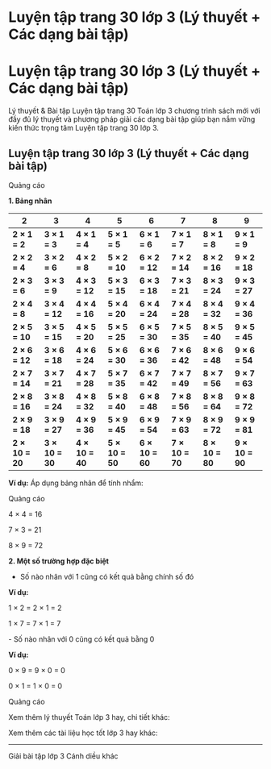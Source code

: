 # Luyện tập trang 30 lớp 3 (Lý thuyết + Các dạng bài tập)

# Luyện tập trang 30 lớp 3 (Lý thuyết + Các dạng bài tập)

Lý thuyết & Bài tập Luyện tập trang 30 Toán lớp 3 chương trình sách mới với đầy đủ lý thuyết và phương pháp giải các dạng bài tập giúp bạn nắm vững kiến thức trọng tâm Luyện tập trang 30 lớp 3.

## Luyện tập trang 30 lớp 3 (Lý thuyết + Các dạng bài tập)

Quảng cáo

**1\. Bảng nhân**

**2** |  **3** |  **4** |  **5** |  **6** |  **7** |  **8** |  **9**  
---|---|---|---|---|---|---|---  
**2 × 1 = 2** |  **3 × 1 = 3** |  **4 × 1 = 4** |  **5 × 1 = 5** |  **6 × 1 = 6** |  **7 × 1 = 7** |  **8 × 1 = 8** |  **9 × 1 = 9**  
**2 × 2 = 4** |  **3 × 2 = 6** |  **4 × 2 = 8** |  **5 × 2 = 10** |  **6 × 2 = 12** |  **7 × 2 = 14** |  **8 × 2 = 16** |  **9 × 2 = 18**  
**2 × 3 = 6** |  **3 × 3 = 9** |  **4 × 3 = 12** |  **5 × 3 = 15** |  **6 × 3 = 18** |  **7 × 3 = 21** |  **8 × 3 = 24** |  **9 × 3 = 27**  
**2 × 4 = 8** |  **3 × 4 = 12** |  **4 × 4 = 16** |  **5 × 4 = 20** |  **6 × 4 = 24** |  **7 × 4 = 28** |  **8 × 4 = 32** |  **9 × 4 = 36**  
**2 × 5 = 10** |  **3 × 5 = 15** |  **4 × 5 = 20** |  **5 × 5 = 25** |  **6 × 5 = 30** |  **7 × 5 = 35** |  **8 × 5 = 40** |  **9 × 5 = 45**  
**2 × 6 = 12** |  **3 × 6 = 18** |  **4 × 6 = 24** |  **5 × 6 = 30** |  **6 × 6 = 36** |  **7 × 6 = 42** |  **8 × 6 = 48** |  **9 × 6 = 54**  
**2 × 7 = 14** |  **3 × 7 = 21** |  **4 × 7 = 28** |  **5 × 7 = 35** |  **6 × 7 = 42** |  **7 × 7 = 49** |  **8 × 7 = 56** |  **9 × 7 = 63**  
**2 × 8 = 16** |  **3 × 8 = 24** |  **4 × 8 = 32** |  **5 × 8 = 40** |  **6 × 8 = 48** |  **7 × 8 = 56** |  **8 × 8 = 64** |  **9 × 8 = 72**  
**2 × 9 = 18** |  **3 × 9 = 27** |  **4 × 9 = 36** |  **5 × 9 = 45** |  **6 × 9 = 54** |  **7 × 9 = 63** |  **8 × 9 = 72** |  **9 × 9 = 81**  
**2 × 10 = 20** |  **3 × 10 = 30** |  **4 × 10 = 40** |  **5 × 10 = 50** |  **6 × 10 = 60** |  **7 × 10 = 70** |  **8 × 10 = 80** |  **9 × 10 = 90**  
  
**Ví dụ:** Áp dụng bảng nhân để tính nhẩm:

Quảng cáo

4 × 4 = 16 

7 × 3 = 21

8 × 9 = 72

**2\. Một số trường hợp đặc biệt**

- Số nào nhân với 1 cũng có kết quả bằng chính số đó

**Ví dụ:**

1 × 2 = 2 × 1 = 2 

1 × 7 = 7 × 1 = 7

\- Số nào nhân với 0 cũng có kết quả bằng 0

**Ví dụ:**

0 × 9 = 9 × 0 = 0

0 × 1 = 1 × 0 = 0

Quảng cáo

Xem thêm lý thuyết Toán lớp 3 hay, chi tiết khác:

Xem thêm các tài liệu học tốt lớp 3 hay khác:

* * *

Giải bài tập lớp 3 Cánh diều khác
